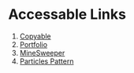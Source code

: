 # Accessable Links

1. [Copyable](https://amannegi.github.io/copyable/)
2. [Portfolio](https://amannegi.github.io/portfolio/)
3. [MineSweeper](https://amannegi.github.io/minesweeper/)
4. [Particles Pattern](https://amannegi.github.io/particles/)

